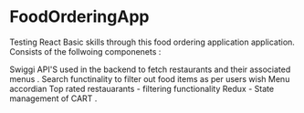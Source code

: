 # FoodOrderingApp
Testing React Basic skills through this food ordering application application. Consists of the follwoing componenets :

Swiggi API'S used in the backend to fetch restaurants and their associated menus .
Search functinality to filter out food items as per users wish
Menu accordian 
Top rated restauarants - filtering functionality
Redux - State management of CART .
